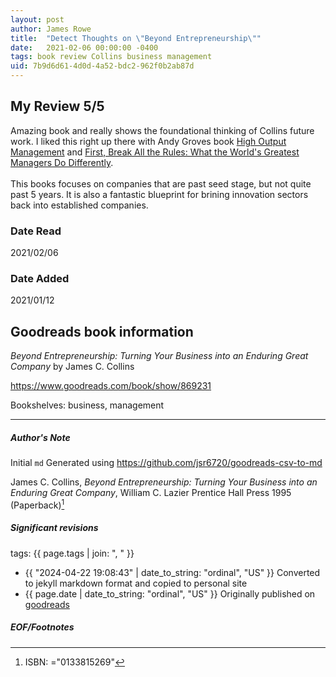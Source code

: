 ```yaml
---
layout: post
author: James Rowe
title:  "Detect Thoughts on \"Beyond Entrepreneurship\""
date:   2021-02-06 00:00:00 -0400
tags: book review Collins business management
uid: 7b9d6d61-4d0d-4a52-bdc2-962f0b2ab87d
---
```


<!-- highly dependent on how you personally use jekyll templates, and how you want this to show up -->
<!-- escape any jekyll keys with double brackets -->

## My Review 5/5

Amazing book and really shows the foundational thinking of Collins future work. I liked this right up there with Andy Groves book [High Output Management](https://www.goodreads.com/book/show/324750) and [First, Break All the Rules: What the World's Greatest Managers Do Differently](https://www.goodreads.com/book/show/50937).<br/><br/>This books focuses on companies that are past seed stage, but not quite past 5 years. It is also a fantastic blueprint for brining innovation sectors back into established companies.

### Date Read
2021/02/06

### Date Added
2021/01/12

## Goodreads book information

*Beyond Entrepreneurship: Turning Your Business into an Enduring Great Company* by James C. Collins

https://www.goodreads.com/book/show/869231

Bookshelves: business, management

---

##### Author's Note

Initial `md` Generated using https://github.com/jsr6720/goodreads-csv-to-md

James C. Collins, *Beyond Entrepreneurship: Turning Your Business into an Enduring Great Company*, William C. Lazier Prentice Hall Press 1995 (Paperback)[^1]

##### Significant revisions

tags: {{ page.tags | join: ", " }} <!-- todo move this somewhere -->

- {{ "2024-04-22 19:08:43" | date_to_string: "ordinal", "US" }} Converted to jekyll markdown format and copied to personal site
- {{ page.date | date_to_string: "ordinal", "US" }} Originally published on [goodreads](https://www.goodreads.com)

##### EOF/Footnotes

[^1]: ISBN: ="0133815269"